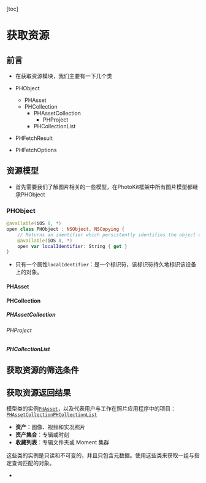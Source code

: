 [toc]

# 获取资源

## 前言

- 在获取资源模块，我们主要有一下几个类

- PHObject
  - PHAsset
  - PHCollection
    - PHAssetCollection
      - PHProject
    - PHCollectionList

- PHFetchResult
- PHFetchOptions



## 资源模型

- 首先需要我们了解图片相关的一些模型，在PhotoKit框架中所有图片模型都继承PHObject

### PHObject

```swift
@available(iOS 8, *)
open class PHObject : NSObject, NSCopying {
    // Returns an identifier which persistently identifies the object on a given device
    @available(iOS 8, *)
    open var localIdentifier: String { get }
}
```

- 只有一个属性`localIdentifier`：是一个标识符，该标识符持久地标识该设备上的对象。

#### PHAsset

#### PHCollection



##### PHAssetCollection

###### PHProject

##### PHCollectionList

## 获取资源的筛选条件

## 获取资源返回结果





模型类的实例[`PHAsset`](https://developer.apple.com/documentation/photokit/phasset)，以及代表用户与工作在照片应用程序中的项目：[`PHAssetCollection`](https://developer.apple.com/documentation/photokit/phassetcollection)[`PHCollectionList`](https://developer.apple.com/documentation/photokit/phcollectionlist)

- **资产**：图像、视频和实况照片
- **资产集合**：专辑或时刻
- **收藏列表**：专辑文件夹或 Moment 集群

这些类的实例是只读和不可变的，并且只包含元数据。使用这些类来获取一组与指定查询匹配的对象。



- 